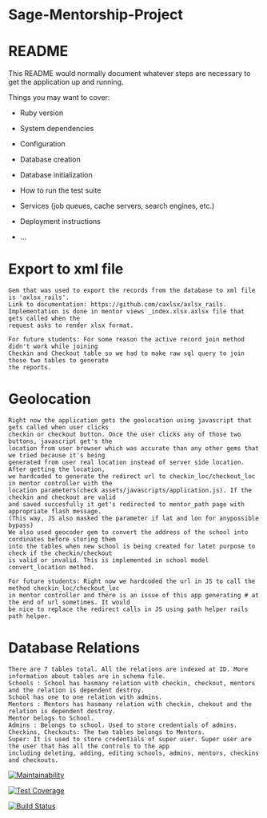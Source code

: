 # Sage-Mentorship-Project
# README

This README would normally document whatever steps are necessary to get the
application up and running.

Things you may want to cover:

* Ruby version

* System dependencies

* Configuration

* Database creation

* Database initialization

* How to run the test suite

* Services (job queues, cache servers, search engines, etc.)

* Deployment instructions

* ...


# Export to xml file
	Gem that was used to export the records from the database to xml file is 'axlsx_rails'.
	Link to documentation: https://github.com/caxlsx/axlsx_rails.
	Implementation is done in mentor views _index.xlsx.axlsx file that gets called when the 
	request asks to render xlsx format.

	For future students: For some reason the active record join method didn't work while joining 
	Checkin and Checkout table so we had to make raw sql query to join those two tables to generate 
	the reports.

# Geolocation
	Right now the application gets the geolocation using javascript that gets called when user clicks 
	checkin or checkout button. Once the user clicks any of those two buttons, javascript get's the 
	location from user browser which was accurate than any other gems that we tried because it's being 
	generated from user real location instead of server side location. After getting the location, 
	we hardcoded to generate the redirect url to checkin_loc/checkout_loc in mentor controller with the 
	location parameters(check assets/javascripts/application.js). If the checkin and checkout are valid 
	and saved succesfully it get's redirected to mentor_path page with appropriate flash message.
	(This way, JS also masked the parameter if lat and lon for anypossible bypass)
	We also used geocoder gem to convert the address of the school into cordinates before storing them 
	into the tables when new school is being created for latet purpose to check if the checkin/checkout 
	is valid or invalid. This is implemented in school model convert_location method.

	For future students: Right now we hardcoded the url in JS to call the method checkin_loc/checkout_loc 
	in mentor controller and there is an issue of this app generating # at the end of url sometimes. It would 
	be nice to replace the redirect calls in JS using path helper rails path helper. 

# Database Relations
	There are 7 tables total. All the relations are indexed at ID. More information about tables are in schema file.
	Schools : School has hasmany relation with checkin, checkout, mentors and the relation is dependent destroy. 
	School has one to one relation with admins.
	Mentors : Mentors has hasmany relation with checkin, chekout and the relation is dependent destroy. 
	Mentor belogs to School. 
	Admins : Belongs to school. Used to store credentials of admins.
	Checkins, Checkouts: The two tables belongs to Mentors.
	Super: It is used to store credentials of super user. Super user are the user that has all the controls to the app 
	including deleting, adding, editing schools, admins, mentors, checkins and checkouts.



[![Maintainability](https://api.codeclimate.com/v1/badges/667781a06cb35e287489/maintainability)](https://codeclimate.com/github/Sage-Foundation-Mentorship/Sage-Mentorship-Project/maintainability)

[![Test Coverage](https://api.codeclimate.com/v1/badges/667781a06cb35e287489/test_coverage)](https://codeclimate.com/github/Sage-Foundation-Mentorship/Sage-Mentorship-Project/test_coverage)

[![Build Status](https://travis-ci.com/Sage-Foundation-Mentorship/Sage-Mentorship-Project.svg?branch=master)](https://travis-ci.com/Sage-Foundation-Mentorship/Sage-Mentorship-Project)


